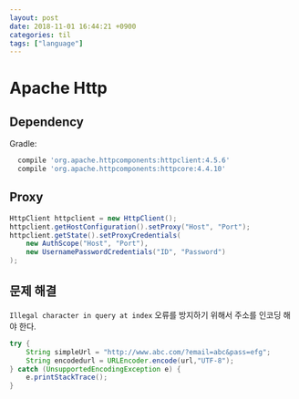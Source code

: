 ```yaml
---
layout: post
date: 2018-11-01 16:44:21 +0900
categories: til
tags: ["language"]
---
```


# Apache Http

## Dependency

Gradle:

```gradle
  compile 'org.apache.httpcomponents:httpclient:4.5.6'
  compile 'org.apache.httpcomponents:httpcore:4.4.10'
```

## Proxy

```java
HttpClient httpclient = new HttpClient();
httpclient.getHostConfiguration().setProxy("Host", "Port");
httpclient.getState().setProxyCredentials(
    new AuthScope("Host", "Port"),
    new UsernamePasswordCredentials("ID", "Password")
);
```

## 문제 해결

`Illegal character in query at index` 오류를 방지하기 위해서 주소를 인코딩 해야 한다.

```java
try {
    String simpleUrl = "http://www.abc.com/?email=abc&pass=efg";
    String encodedurl = URLEncoder.encode(url,"UTF-8");
} catch (UnsupportedEncodingException e) {
    e.printStackTrace();
}
```




